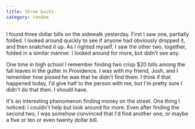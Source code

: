 ```yaml
---
title: three bucks
category: random
---
```


I found three dollar bills on the sidewalk yesterday. First I saw one,
partially folded. I looked around quickly to see if anyone had
obviously dropped it, and then snatched it up. As I righted myself, I
saw the other two, together, folded in a similar manner. I looked
around for more, but didn't see any.

One time in high school I remember finding two crisp $20 bills among
the fall leaves in the gutter in Providence. I was with my friend,
Josh, and I remember how pissed he was that he didn't find them. I
think if that happened today, I'd give half to the person with me, but
I'm pretty sure I didn't do that then. I should have.

It's an interesting phenomenon finding money on the street. One thing
I noticed: I couldn't help but look around for more. Even after
finding the second two, I was somehow convinced that I'd find another
one, or maybe a five or ten or even twenty dollar bill.
